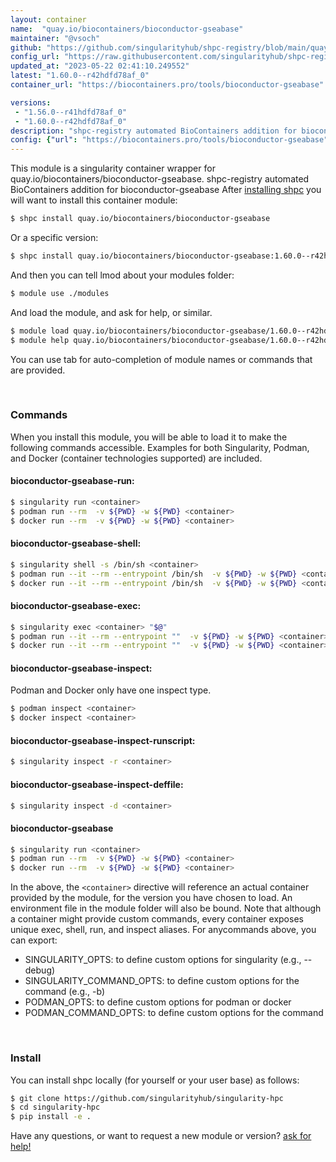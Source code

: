 ```yaml
---
layout: container
name:  "quay.io/biocontainers/bioconductor-gseabase"
maintainer: "@vsoch"
github: "https://github.com/singularityhub/shpc-registry/blob/main/quay.io/biocontainers/bioconductor-gseabase/container.yaml"
config_url: "https://raw.githubusercontent.com/singularityhub/shpc-registry/main/quay.io/biocontainers/bioconductor-gseabase/container.yaml"
updated_at: "2023-05-22 02:41:10.249552"
latest: "1.60.0--r42hdfd78af_0"
container_url: "https://biocontainers.pro/tools/bioconductor-gseabase"

versions:
 - "1.56.0--r41hdfd78af_0"
 - "1.60.0--r42hdfd78af_0"
description: "shpc-registry automated BioContainers addition for bioconductor-gseabase"
config: {"url": "https://biocontainers.pro/tools/bioconductor-gseabase", "maintainer": "@vsoch", "description": "shpc-registry automated BioContainers addition for bioconductor-gseabase", "latest": {"1.60.0--r42hdfd78af_0": "sha256:f60024cc99a506b35159fc3eed41ad2a19889a7da2f2e032e946b04457f07e59"}, "tags": {"1.56.0--r41hdfd78af_0": "sha256:7c6f35899aaf29007ab48d1318fc520cb962b318087b28ffcf47334307044802", "1.60.0--r42hdfd78af_0": "sha256:f60024cc99a506b35159fc3eed41ad2a19889a7da2f2e032e946b04457f07e59"}, "docker": "quay.io/biocontainers/bioconductor-gseabase"}
---
```


This module is a singularity container wrapper for quay.io/biocontainers/bioconductor-gseabase.
shpc-registry automated BioContainers addition for bioconductor-gseabase
After [installing shpc](#install) you will want to install this container module:


```bash
$ shpc install quay.io/biocontainers/bioconductor-gseabase
```

Or a specific version:

```bash
$ shpc install quay.io/biocontainers/bioconductor-gseabase:1.60.0--r42hdfd78af_0
```

And then you can tell lmod about your modules folder:

```bash
$ module use ./modules
```

And load the module, and ask for help, or similar.

```bash
$ module load quay.io/biocontainers/bioconductor-gseabase/1.60.0--r42hdfd78af_0
$ module help quay.io/biocontainers/bioconductor-gseabase/1.60.0--r42hdfd78af_0
```

You can use tab for auto-completion of module names or commands that are provided.

<br>

### Commands

When you install this module, you will be able to load it to make the following commands accessible.
Examples for both Singularity, Podman, and Docker (container technologies supported) are included.

#### bioconductor-gseabase-run:

```bash
$ singularity run <container>
$ podman run --rm  -v ${PWD} -w ${PWD} <container>
$ docker run --rm  -v ${PWD} -w ${PWD} <container>
```

#### bioconductor-gseabase-shell:

```bash
$ singularity shell -s /bin/sh <container>
$ podman run --it --rm --entrypoint /bin/sh  -v ${PWD} -w ${PWD} <container>
$ docker run --it --rm --entrypoint /bin/sh  -v ${PWD} -w ${PWD} <container>
```

#### bioconductor-gseabase-exec:

```bash
$ singularity exec <container> "$@"
$ podman run --it --rm --entrypoint ""  -v ${PWD} -w ${PWD} <container> "$@"
$ docker run --it --rm --entrypoint ""  -v ${PWD} -w ${PWD} <container> "$@"
```

#### bioconductor-gseabase-inspect:

Podman and Docker only have one inspect type.

```bash
$ podman inspect <container>
$ docker inspect <container>
```

#### bioconductor-gseabase-inspect-runscript:

```bash
$ singularity inspect -r <container>
```

#### bioconductor-gseabase-inspect-deffile:

```bash
$ singularity inspect -d <container>
```



#### bioconductor-gseabase

```bash
$ singularity run <container>
$ podman run --rm  -v ${PWD} -w ${PWD} <container>
$ docker run --rm  -v ${PWD} -w ${PWD} <container>
```


In the above, the `<container>` directive will reference an actual container provided
by the module, for the version you have chosen to load. An environment file in the
module folder will also be bound. Note that although a container
might provide custom commands, every container exposes unique exec, shell, run, and
inspect aliases. For anycommands above, you can export:

 - SINGULARITY_OPTS: to define custom options for singularity (e.g., --debug)
 - SINGULARITY_COMMAND_OPTS: to define custom options for the command (e.g., -b)
 - PODMAN_OPTS: to define custom options for podman or docker
 - PODMAN_COMMAND_OPTS: to define custom options for the command

<br>

### Install

You can install shpc locally (for yourself or your user base) as follows:

```bash
$ git clone https://github.com/singularityhub/singularity-hpc
$ cd singularity-hpc
$ pip install -e .
```

Have any questions, or want to request a new module or version? [ask for help!](https://github.com/singularityhub/singularity-hpc/issues)